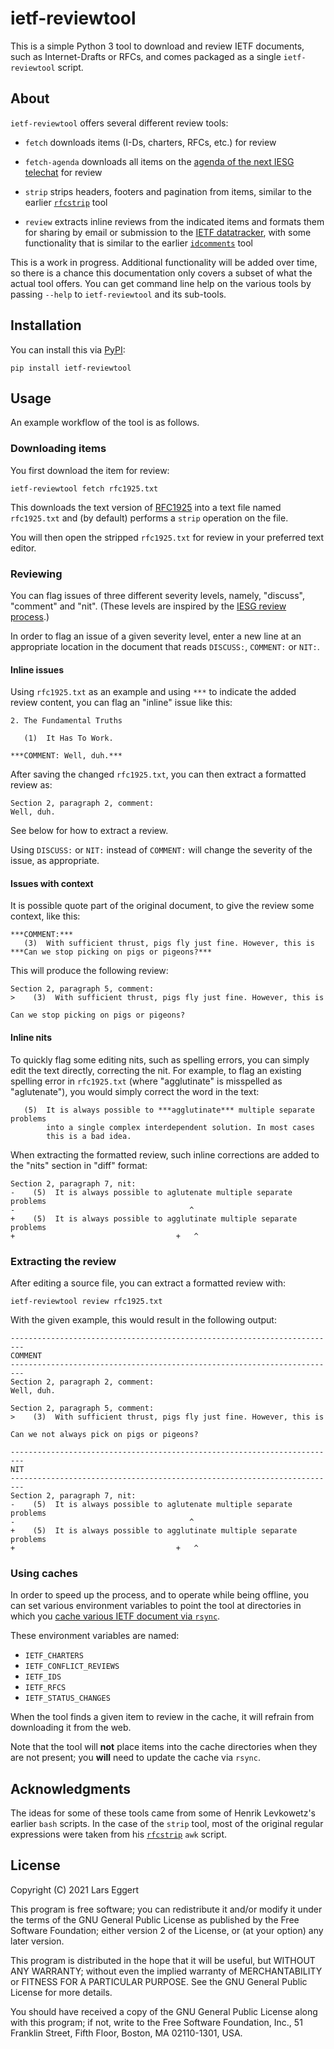 # ietf-reviewtool

This is a simple Python 3 tool to download and review IETF documents, such as
Internet-Drafts or RFCs, and comes packaged as a single `ietf-reviewtool`
script.

## About

`ietf-reviewtool` offers several different review tools:

* `fetch` downloads items (I-Ds, charters, RFCs, etc.) for review

* `fetch-agenda` downloads all items on the [agenda of the next IESG
  telechat](https://datatracker.ietf.org/iesg/agenda/) for review

* `strip` strips headers, footers and pagination from items, similar to the
  earlier [`rfcstrip`](https://tools.ietf.org/tools/rfcstrip/about) tool

* `review` extracts inline reviews from the indicated items and formats them for
  sharing by email or submission to the [IETF
  datatracker](https://datatracker.ietf.org/), with some functionality that is
  similar to the earlier
  [`idcomments`](https://tools.ietf.org/tools/idcomments/about) tool

This is a work in progress. Additional functionality will be added over time, so
there is a chance this documentation only covers a subset of what the actual
tool offers. You can get command line help on the various tools by passing
`--help` to `ietf-reviewtool` and its sub-tools.

## Installation

You can install this via [PyPI](https://pypi.org/project/ietf-reviewtool/):

``` shell
pip install ietf-reviewtool
```

## Usage

An example workflow of the tool is as follows.

### Downloading items

You first download the item for review:
``` shell
ietf-reviewtool fetch rfc1925.txt
```

This downloads the text version of
[RFC1925](https://datatracker.ietf.org/doc/html/rfc1925) into a text file named
`rfc1925.txt` and (by default) performs a `strip` operation on the file.

You will then open the stripped `rfc1925.txt` for review in your preferred text
editor.

### Reviewing

You can flag issues of three different severity levels, namely, "discuss",
"comment" and "nit". (These levels are inspired by the [IESG review
process](https://www.ietf.org/about/groups/iesg/statements/iesg-discuss-criteria/).)

In order to flag an issue of a given severity level, enter a new line at an
appropriate location in the document that reads `DISCUSS:`, `COMMENT:` or
`NIT:`.

#### Inline issues

Using `rfc1925.txt` as an example and using `***` to indicate the added review
content, you can flag an "inline" issue like this:
```
2. The Fundamental Truths

   (1)  It Has To Work.

***COMMENT: Well, duh.***
```

After saving the changed `rfc1925.txt`, you can then extract a formatted review
as:

```
Section 2, paragraph 2, comment:
Well, duh.
```

See below for how to extract a review.

Using `DISCUSS:` or `NIT:` instead of `COMMENT:` will change the severity of the
issue, as appropriate.

#### Issues with context

It is possible quote part of the original document, to give the review some context, like this:

```
***COMMENT:***
   (3)  With sufficient thrust, pigs fly just fine. However, this is
***Can we stop picking on pigs or pigeons?***
```

This will produce the following review:

```
Section 2, paragraph 5, comment:
>    (3)  With sufficient thrust, pigs fly just fine. However, this is

Can we stop picking on pigs or pigeons?
```

#### Inline nits

To quickly flag some editing nits, such as spelling errors, you can simply edit
the text directly, correcting the nit. For example, to flag an existing spelling error in `rfc1925.txt` (where "agglutinate" is misspelled as "aglutenate"), you would simply correct the word in the text:

```
   (5)  It is always possible to ***agglutinate*** multiple separate problems
        into a single complex interdependent solution. In most cases
        this is a bad idea.
```

When extracting the formatted review, such inline corrections are added to the "nits" section in "diff" format:

```
Section 2, paragraph 7, nit:
-    (5)  It is always possible to aglutenate multiple separate problems
-                                       ^
+    (5)  It is always possible to agglutinate multiple separate problems
+                                    +   ^
```

### Extracting the review

After editing a source file, you can extract a formatted review with:
``` shell
ietf-reviewtool review rfc1925.txt
```

With the given example, this would result in the following output:
```
-------------------------------------------------------------------------
COMMENT
-------------------------------------------------------------------------
Section 2, paragraph 2, comment:
Well, duh.

Section 2, paragraph 5, comment:
>    (3)  With sufficient thrust, pigs fly just fine. However, this is

Can we not always pick on pigs or pigeons?

-------------------------------------------------------------------------
NIT
-------------------------------------------------------------------------
Section 2, paragraph 7, nit:
-    (5)  It is always possible to aglutenate multiple separate problems
-                                       ^
+    (5)  It is always possible to agglutinate multiple separate problems
+                                    +   ^
```

### Using caches

In order to speed up the process, and to operate while being offline, you can
set various environment variables to point the tool at directories in which you
[cache various IETF document via
`rsync`](https://www.ietf.org/standards/ids/internet-draft-mirror-sites/).

These environment variables are named:

* `IETF_CHARTERS`
* `IETF_CONFLICT_REVIEWS`
* `IETF_IDS`
* `IETF_RFCS`
* `IETF_STATUS_CHANGES`

When the tool finds a given item to review in the cache, it will refrain from
downloading it from the web.

Note that the tool will **not** place items into the cache directories when they are not present; you **will** need to update the cache via `rsync`.

## Acknowledgments

The ideas for some of these tools came from some of Henrik Levkowetz's earlier
`bash` scripts. In the case of the `strip` tool, most of the original regular
expressions were taken from his
[`rfcstrip`](https://tools.ietf.org/tools/rfcstrip/about) `awk` script.


## License

Copyright (C) 2021  Lars Eggert

This program is free software; you can redistribute it and/or modify it under
the terms of the GNU General Public License as published by the Free Software
Foundation; either version 2 of the License, or (at your option) any later
version.

This program is distributed in the hope that it will be useful, but WITHOUT ANY
WARRANTY; without even the implied warranty of MERCHANTABILITY or FITNESS FOR A
PARTICULAR PURPOSE.  See the GNU General Public License for more details.

You should have received a copy of the GNU General Public License along with
this program; if not, write to the Free Software Foundation, Inc., 51 Franklin
Street, Fifth Floor, Boston, MA  02110-1301, USA.
